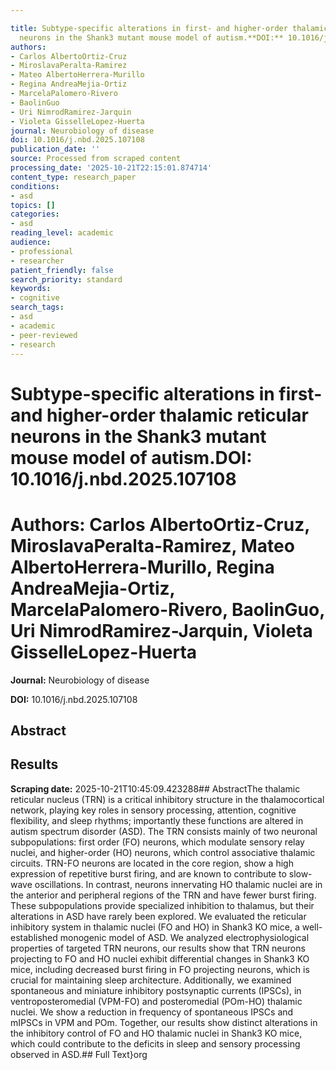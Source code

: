 ```yaml
---

title: Subtype-specific alterations in first- and higher-order thalamic reticular
  neurons in the Shank3 mutant mouse model of autism.**DOI:** 10.1016/j.nbd.2025.107108
authors:
- Carlos AlbertoOrtiz-Cruz
- MiroslavaPeralta-Ramirez
- Mateo AlbertoHerrera-Murillo
- Regina AndreaMejia-Ortiz
- MarcelaPalomero-Rivero
- BaolinGuo
- Uri NimrodRamirez-Jarquin
- Violeta GisselleLopez-Huerta
journal: Neurobiology of disease
doi: 10.1016/j.nbd.2025.107108
publication_date: ''
source: Processed from scraped content
processing_date: '2025-10-21T22:15:01.874714'
content_type: research_paper
conditions:
- asd
topics: []
categories:
- asd
reading_level: academic
audience:
- professional
- researcher
patient_friendly: false
search_priority: standard
keywords:
- cognitive
search_tags:
- asd
- academic
- peer-reviewed
- research
---
```




# Subtype-specific alterations in first- and higher-order thalamic reticular neurons in the Shank3 mutant mouse model of autism.**DOI:** 10.1016/j.nbd.2025.107108

# **Authors:** Carlos AlbertoOrtiz-Cruz, MiroslavaPeralta-Ramirez, Mateo AlbertoHerrera-Murillo, Regina AndreaMejia-Ortiz, MarcelaPalomero-Rivero, BaolinGuo, Uri NimrodRamirez-Jarquin, Violeta GisselleLopez-Huerta

**Journal:** Neurobiology of disease

**DOI:** 10.1016/j.nbd.2025.107108

## Abstract

## Results

**Scraping date:** 2025-10-21T10:45:09.423288## AbstractThe thalamic reticular nucleus (TRN) is a critical inhibitory structure in the thalamocortical network, playing key roles in sensory processing, attention, cognitive flexibility, and sleep rhythms; importantly these functions are altered in autism spectrum disorder (ASD). The TRN consists mainly of two neuronal subpopulations: first order (FO) neurons, which modulate sensory relay nuclei, and higher-order (HO) neurons, which control associative thalamic circuits. TRN-FO neurons are located in the core region, show a high expression of repetitive burst firing, and are known to contribute to slow-wave oscillations. In contrast, neurons innervating HO thalamic nuclei are in the anterior and peripheral regions of the TRN and have fewer burst firing. These subpopulations provide specialized inhibition to thalamus, but their alterations in ASD have rarely been explored. We evaluated the reticular inhibitory system in thalamic nuclei (FO and HO) in Shank3 KO mice, a well-established monogenic model of ASD. We analyzed electrophysiological properties of targeted TRN neurons, our results show that TRN neurons projecting to FO and HO nuclei exhibit differential changes in Shank3 KO mice, including decreased burst firing in FO projecting neurons, which is crucial for maintaining sleep architecture. Additionally, we examined spontaneous and miniature inhibitory postsynaptic currents (IPSCs), in ventroposteromedial (VPM-FO) and posteromedial (POm-HO) thalamic nuclei. We show a reduction in frequency of spontaneous IPSCs and mIPSCs in VPM and POm. Together, our results show distinct alterations in the inhibitory control of FO and HO thalamic nuclei in Shank3 KO mice, which could contribute to the deficits in sleep and sensory processing observed in ASD.## Full Text}org